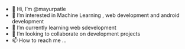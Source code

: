- 👋 Hi, I’m @mayurpatle
- 👀 I’m interested in Machine Learning , web development and android development 
- 🌱 I’m currently learning web sdevelopment 
- 💞️ I’m looking to collaborate on development projects 
- 📫 How to reach me ...

<!---
mayurpatle/mayurpatle is a ✨ special ✨ repository because its `README.md` (this file) appears on your GitHub profile.
You can click the Preview link to take a look at your changes.
--->
